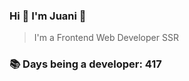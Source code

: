 ### Hi 👋 I&#39;m Juani 🦁

> I&#39;m a Frontend Web Developer SSR

### 📚 Days being a developer: 417
